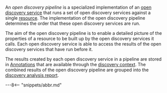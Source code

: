 <!-- SPDX-License-Identifier: CC-BY-4.0 -->
<!-- Copyright Contributors to the ODPi Egeria project. -->


An *open discovery pipeline* is a specialized implementation of an [open discovery service](./guides/developer/open-discovery-services/overview) that runs a set of open discovery services against a single [resource](./concepts/resource).  The implementation of the open discovery pipeline determines the order that these open discovery services are run.

The aim of the open discovery pipeline is to enable a detailed picture of the properties of a resource to be built up by the open discovery services it calls.  Each open discovery service is able to access the results of the open discovery services that have run before it.

The results created by each open discovery service in a pipeline are stored in [Annotations](./guides/developer/open-discovery-services/discovery-annotation) that are available through the [discovery context](./guides/developer/open-discovery-services/discovery-context).  The combined results of the open discovery pipeline are grouped into the [discovery analysis report](./guides/developer/open-discovery-services/discovery-analysis-report).


---8<-- "snippets/abbr.md"
